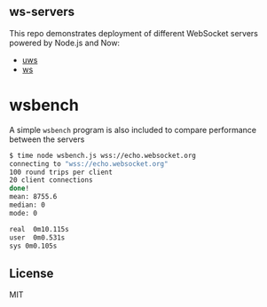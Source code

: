 ws-servers
----------

This repo demonstrates deployment of different WebSocket servers powered by
Node.js and Now:

 * [uws](./uws)
 * [ws](./ws)

wsbench
=======

A simple `wsbench` program is also included to compare performance between
the servers

```bash
$ time node wsbench.js wss://echo.websocket.org
connecting to "wss://echo.websocket.org"
100 round trips per client
20 client connections
done!
mean: 8755.6
median: 0
mode: 0

real  0m10.115s
user  0m0.531s
sys 0m0.105s
```

## License

MIT
